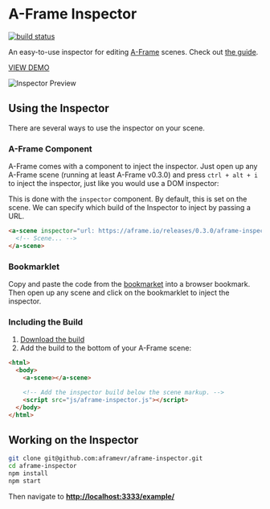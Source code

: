 # A-Frame Inspector

[![build status][travis-image]][travis-url]

An easy-to-use inspector for editing [A-Frame](https://aframe.io) scenes. Check
out [the
guide](https://aframe.io/docs/master/guides/using-the-aframe-inspector.html).

[VIEW DEMO](https://aframe.io/aframe-inspector/example/)

![Inspector Preview](https://cloud.githubusercontent.com/assets/674727/17754902/b9f6f09a-648b-11e6-8319-a4344744fed7.png)

## Using the Inspector

There are several ways to use the inspector on your scene.

### A-Frame Component

A-Frame comes with a component to inject the inspector. Just open up any
A-Frame scene (running at least A-Frame v0.3.0) and press `ctrl + alt + i` to
inject the inspector, just like you would use a DOM inspector:

This is done with the `inspector` component. By default, this is set on the
scene. We can specify which build of the Inspector to inject by passing a URL.

```html
<a-scene inspector="url: https://aframe.io/releases/0.3.0/aframe-inspector.min.js">
  <!-- Scene... -->
</a-scene>
```

### Bookmarklet

Copy and paste the code from the [bookmarket](bookmarklet) into a browser bookmark. Then
open up any scene and click on the bookmarklet to inject the inspector.

### Including the Build

1. [Download the build](https://aframe.io/aframe-inspector/build/aframe-inspector.js)
2. Add the build to the bottom of your A-Frame scene:

```html
<html>
  <body>
    <a-scene></a-scene>

    <!-- Add the inspector build below the scene markup. -->
    <script src="js/aframe-inspector.js"></script>
  </body>
</html>
```

## Working on the Inspector

```bash
git clone git@github.com:aframevr/aframe-inspector.git
cd aframe-inspector
npm install
npm start
```

Then navigate to __[http://localhost:3333/example/](http://localhost:3333/example/)__

[travis-image]: https://img.shields.io/travis/aframevr/aframe-inspector.svg?style=flat-square
[travis-url]: https://travis-ci.org/aframevr/aframe-inspector

